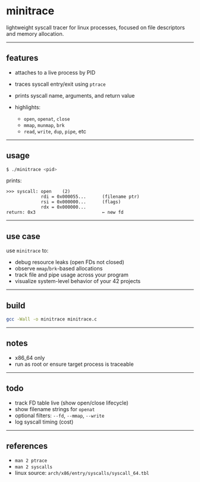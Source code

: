 # minitrace

lightweight syscall tracer for linux processes, focused on file descriptors and memory allocation.

---

## features

* attaches to a live process by PID
* traces syscall entry/exit using `ptrace`
* prints syscall name, arguments, and return value
* highlights:

  * `open`, `openat`, `close`
  * `mmap`, `munmap`, `brk`
  * `read`, `write`, `dup`, `pipe`, etc

---

## usage

```sh
$ ./minitrace <pid>
```

prints:

```text
>>> syscall: open    (2)
             rdi = 0x000055...      (filename ptr)
             rsi = 0x000000...      (flags)
             rdx = 0x000000...
return: 0x3                         ← new fd
```

---

## use case

use `minitrace` to:

* debug resource leaks (open FDs not closed)
* observe `mmap`/`brk`-based allocations
* track file and pipe usage across your program
* visualize system-level behavior of your 42 projects

---

## build

```sh
gcc -Wall -o minitrace minitrace.c
```

---

## notes

* x86\_64 only
* run as root or ensure target process is traceable

---

## todo

* track FD table live (show open/close lifecycle)
* show filename strings for `openat`
* optional filters: `--fd`, `--mmap`, `--write`
* log syscall timing (cost)

---

## references

* `man 2 ptrace`
* `man 2 syscalls`
* linux source: `arch/x86/entry/syscalls/syscall_64.tbl`

